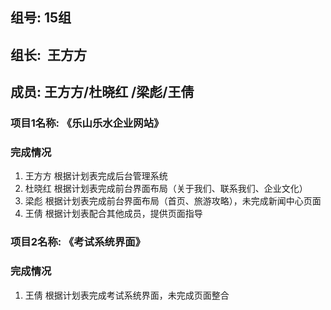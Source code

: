 ## 组号:  15组
## 组长:  王方方  
## 成员:  王方方/杜晓红 /梁彪/王倩

### 项目1名称: 《乐山乐水企业网站》
### 完成情况
1. 王方方 根据计划表完成后台管理系统
2. 杜晓红 根据计划表完成前台界面布局（关于我们、联系我们、企业文化）
3. 梁彪  根据计划表完成前台界面布局（首页、旅游攻略），未完成新闻中心页面
4. 王倩  根据计划表配合其他成员，提供页面指导


### 项目2名称: 《考试系统界面》
### 完成情况
1. 王倩 根据计划表完成考试系统界面，未完成页面整合
